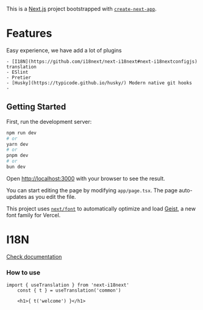This is a [Next.js](https://nextjs.org) project bootstrapped with [`create-next-app`](https://nextjs.org/docs/app/api-reference/cli/create-next-app).

# Features

Easy experience, we have add a lot of plugins

    - [I18N](https://github.com/i18next/next-i18next#next-i18nextconfigjs) translation
    - ESlint
    - Pretier
    - [Husky](https://typicode.github.io/husky/) Modern native git hooks
    - 


## Getting Started

First, run the development server:

```bash
npm run dev
# or
yarn dev
# or
pnpm dev
# or
bun dev
```

Open [http://localhost:3000](http://localhost:3000) with your browser to see the result.

You can start editing the page by modifying `app/page.tsx`. The page auto-updates as you edit the file.

This project uses [`next/font`](https://nextjs.org/docs/app/building-your-application/optimizing/fonts) to automatically optimize and load [Geist](https://vercel.com/font), a new font family for Vercel.


# I18N

[Check documentation](https://github.com/i18next/next-i18next#next-i18nextconfigjs)

### How to use

```
import { useTranslation } from 'next-i18next'
    const { t } = useTranslation('common')

    <h1>{ t('welcome') }</h1>
```
